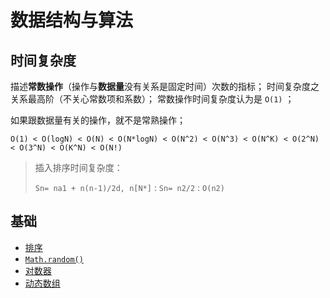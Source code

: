 # 数据结构与算法


## 时间复杂度


描述**常数操作**（操作与**数据量**没有关系是固定时间）次数的指标；
时间复杂度之关系最高阶（不关心常数项和系数）；
常数操作时间复杂度认为是 `O(1)` ；

如果跟数据量有关的操作，就不是常熟操作；


`O(1) < O(logN) < O(N) < O(N*logN) < O(N^2) < O(N^3) < O(N^K) < O(2^N) < O(3^N) < O(K^N) < O(N!)`


> 插入排序时间复杂度：
> 
> `Sn= na1 + n(n-1)/2d, n[N*]` : `Sn= n2/2` : `O(n2)`

## 基础

* [排序](src/main/doc/SimpleSort/Sort.md)
* [`Math.random()`]()
* [对数器]()
* [动态数组](src/main/doc/DynamicArray/DynamicArray.md)
